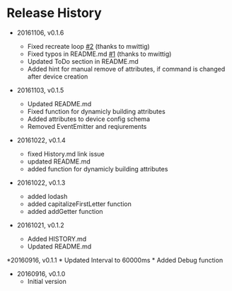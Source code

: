 # Release History

* 20161106, v0.1.6
	* Fixed recreate loop [#2](https://github.com/thost96/pimatic-wmi/pull/2) (thanks to mwittig)
	* Fixed typos in README.md [#1](https://github.com/thost96/pimatic-wmi/pull/1) (thanks to mwittig)
	* Updated ToDo section in README.md 
	* Added hint for manual remove of attributes, if command is changed after device creation

* 20161103, v0.1.5
	* Updated README.md
	* Fixed function for dynamicly building attributes
	* Added attributes to device config schema	
	* Removed EventEmitter and reqiurements	

* 20161022, v0.1.4
	* fixed History.md link issue
	* updated README.md
	* added function for dynamicly building attributes

* 20161022, v0.1.3
	* added lodash
	* added capitalizeFirstLetter function
	* added addGetter function

* 20161021, v0.1.2
	* Added HISTORY.md
	* Updated README.md

*20160916, v0.1.1
	* Updated Interval to 60000ms
	* Added Debug function

* 20160916, v0.1.0
    * Initial version